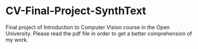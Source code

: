 # CV-Final-Project-SynthText

Final project of Introduction to Computer Vision course in the Open University.
Please read the pdf file in order to get a better comprehension of my work.
